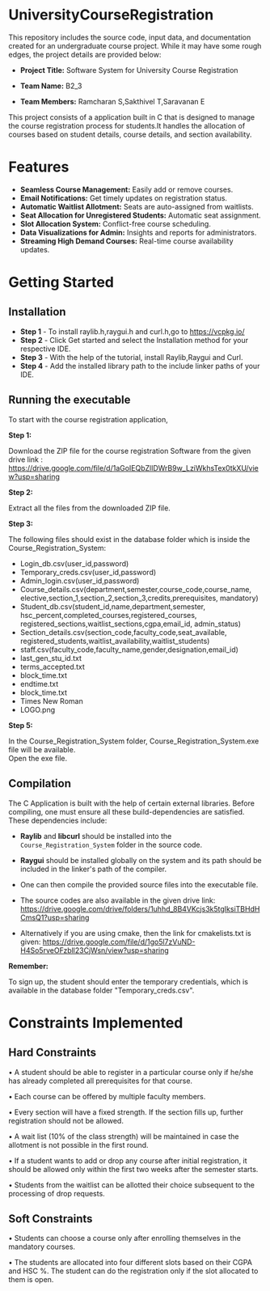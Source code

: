 # UniversityCourseRegistration

This repository includes the source code, input data, and documentation created for an undergraduate course project. While it may have some rough edges, the project details are provided below:

- **Project Title:** Software System for University Course Registration

- **Team Name:** B2_3

- **Team Members:** Ramcharan S,Sakthivel T,Saravanan E

This project consists of a application built in C that is designed to manage the course registration process for students.It handles the allocation of courses based on student details, course details, and section availability.

# Features

- **Seamless Course Management:** Easily add or remove courses.
- **Email Notifications:** Get timely updates on registration status.
- **Automatic Waitlist Allotment:** Seats are auto-assigned from waitlists.
- **Seat Allocation for Unregistered Students:** Automatic seat assignment.
- **Slot Allocation System:** Conflict-free course scheduling.
- **Data Visualizations for Admin:** Insights and reports for administrators.
- **Streaming High Demand Courses:** Real-time course availability updates.


# Getting Started
## Installation

- **Step 1** - To install raylib.h,raygui.h and curl.h,go to https://vcpkg.io/
- **Step 2** - Click Get started and select the Installation method for your respective IDE.
- **Step 3** - With the help of the tutorial, install Raylib,Raygui and Curl.
- **Step 4** - Add the installed library path to the include linker paths of your IDE.

## Running the executable

To start with the course registration application,

**Step 1:** 

Download the ZIP file for the course registration Software from the given drive link : 
https://drive.google.com/file/d/1aGoIEQbZllDWrB9w_LziWkhsTex0tkXU/view?usp=sharing

**Step 2:**

Extract all the files from the downloaded ZIP file.

**Step 3:**


The following files should exist in the database folder which is inside the Course_Registration_System:

- Login_db.csv(user_id,password)
- Temporary_creds.csv(user_id,password)
- Admin_login.csv(user_id,password)
- Course_details.csv(department,semester,course_code,course_name, elective,section_1,section_2,section_3,credits,prerequisites,  mandatory)
- Student_db.csv(student_id,name,department,semester,   hsc_percent,completed_courses,registered_courses,        registered_sections,waitlist_sections,cgpa,email_id,       admin_status) 
- Section_details.csv(section_code,faculty_code,seat_available, registered_students,waitlist_availability,waitlist_students)
- staff.csv(faculty_code,faculty_name,gender,designation,email_id)
- last_gen_stu_id.txt
- terms_accepted.txt
- block_time.txt
- endtime.txt
- block_time.txt
- Times New Roman
- LOGO.png


**Step 5:**

In the Course_Registration_System folder,  Course_Registration_System.exe file will be available.   
Open the exe file.

## Compilation

The C Application is built with the help of certain external libraries. Before compiling, one must ensure all these build-dependencies are satisfied. These dependencies include:

- **Raylib** and **libcurl** should be installed into the `Course_Registration_System` folder in the source code.
- **Raygui** should be installed globally on the system and its path should be included in the linker's path of the compiler.
- One can then compile the provided source files into the executable file.


- The source codes are also available in the given drive link: https://drive.google.com/drive/folders/1uhhd_8B4VKcjs3k5tgIksiTBHdHCmsQ1?usp=sharing

- Alternatively if you are using cmake, then the link for cmakelists.txt is given: https://drive.google.com/file/d/1go5l7zVuND-H4So5rveOFzbll23CjWsn/view?usp=sharing


**Remember:**

 To sign up, the student should enter the temporary credentials, which is available in the database folder "Temporary_creds.csv".


# Constraints Implemented

## Hard Constraints

• A student should be able to register in a particular course only if he/she has already completed all prerequisites for that course. 

• Each course can be offered by multiple faculty members.

• Every section will have a fixed strength. If the section fills up, further registration should not be allowed.

• A wait list (10% of the class strength) will be maintained in case the allotment is not possible in the first round. 

• If a student wants to add or drop any course after initial registration, it should be allowed only within the first two weeks after the semester starts. 

• Students from the waitlist can be allotted their choice subsequent to the processing of drop requests.

## Soft Constraints

• Students can choose a course only after enrolling themselves in the mandatory courses.

• The students are allocated into four different slots based on their CGPA and HSC %. The student can do the registration only if the slot allocated to them is open.
